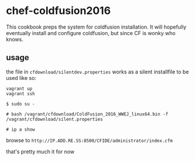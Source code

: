 # chef-coldfusion2016

This cookbook preps the system for coldfusion installation.
It will hopefully eventually install and configure coldfusion, but since CF is wonky who knows.

## usage

the file in `cfdownload/silentdev.properties` works as a silent installfile to be used like so:

```
vagrant up
vagrant ssh

$ sudo su -

# bash /vagrant/cfdownload/ColdFusion_2016_WWEJ_linux64.bin -f /vagrant/cfdownload/silent.properties

# ip a show
```

browse to `http://IP.ADD.RE.SS:8500/CFIDE/administrator/index.cfm`

that's pretty much it for now
